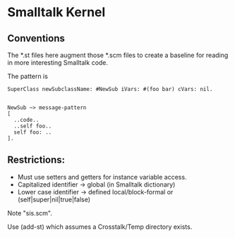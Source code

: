 # Smalltalk Kernel

## Conventions

The *.st files here augment those *.scm files to
 create a baseline for reading in more interesting
 Smalltalk code.

The pattern is
````Smalltalk
SuperClass newSubclassName: #NewSub iVars: #(foo bar) cVars: nil.


NewSub ~> message-pattern
[
  ..code..
  ..self foo..
  self foo: ..
].
````

## Restrictions:
+ Must use setters and getters for instance variable access.
+ Capitalized identifier -> global (in Smalltalk dictionary)
+ Lower case identifier -> defined local/block-formal or (self|super|nil|true|false)

Note "sis.scm".  

Use (add-st) which assumes a Crosstalk/Temp directory exists.

